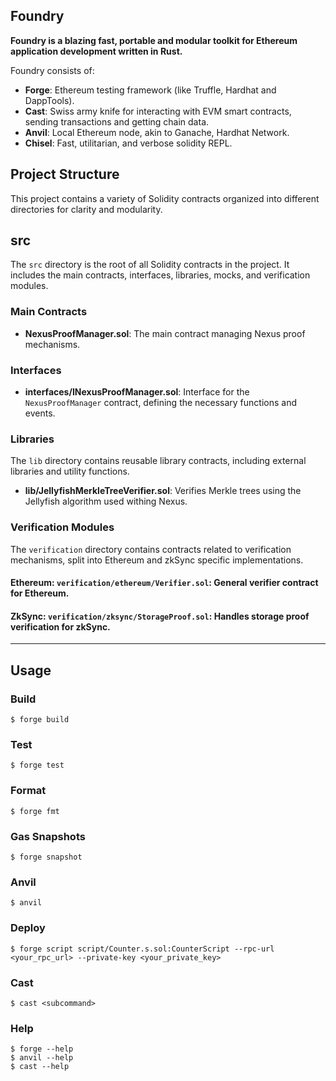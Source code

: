 ## Foundry

**Foundry is a blazing fast, portable and modular toolkit for Ethereum application development written in Rust.**

Foundry consists of:

- **Forge**: Ethereum testing framework (like Truffle, Hardhat and DappTools).
- **Cast**: Swiss army knife for interacting with EVM smart contracts, sending transactions and getting chain data.
- **Anvil**: Local Ethereum node, akin to Ganache, Hardhat Network.
- **Chisel**: Fast, utilitarian, and verbose solidity REPL.

## Project Structure

This project contains a variety of Solidity contracts organized into different directories for clarity and modularity.

## src

The `src` directory is the root of all Solidity contracts in the project. It includes the main contracts, interfaces, libraries, mocks, and verification modules.

### Main Contracts

- **NexusProofManager.sol**: The main contract managing Nexus proof mechanisms.

### Interfaces

- **interfaces/INexusProofManager.sol**: Interface for the `NexusProofManager` contract, defining the necessary functions and events.

### Libraries

The `lib` directory contains reusable library contracts, including external libraries and utility functions.

- **lib/JellyfishMerkleTreeVerifier.sol**: Verifies Merkle trees using the Jellyfish algorithm used withing Nexus.

### Verification Modules

The `verification` directory contains contracts related to verification mechanisms, split into Ethereum and zkSync specific implementations.

#### **Ethereum**: `verification/ethereum/Verifier.sol`: General verifier contract for Ethereum.

#### **ZkSync**: `verification/zksync/StorageProof.sol`: Handles storage proof verification for zkSync.

---

## Usage

### Build

```shell
$ forge build
```

### Test

```shell
$ forge test
```

### Format

```shell
$ forge fmt
```

### Gas Snapshots

```shell
$ forge snapshot
```

### Anvil

```shell
$ anvil
```

### Deploy

```shell
$ forge script script/Counter.s.sol:CounterScript --rpc-url <your_rpc_url> --private-key <your_private_key>
```

### Cast

```shell
$ cast <subcommand>
```

### Help

```shell
$ forge --help
$ anvil --help
$ cast --help
```
